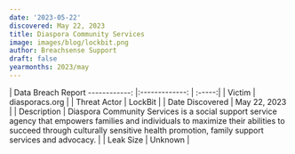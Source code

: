 ```yaml
---
date: '2023-05-22'
discovered: May 22, 2023
title: Diaspora Community Services
image: images/blog/lockbit.png
author: Breachsense Support
draft: false
yearmonths: 2023/may
---
```



| Data Breach Report
------------:     |:-------------:    | :-----:|
| Victim      | diasporacs.org      | 
| Threat Actor      | LockBit      | 
| Date Discovered      | May 22, 2023      | 
| Description      | Diaspora Community Services is a social support service agency that empowers families and individuals to maximize their abilities to succeed through culturally sensitive health promotion, family support services and advocacy.      | 
| Leak Size      | Unknown      | 

